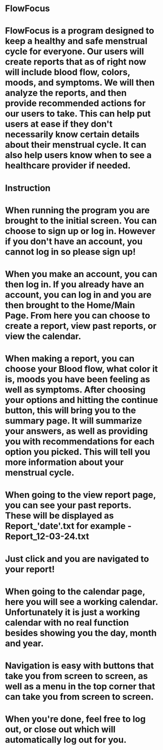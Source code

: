 # FlowFocus
# FlowFocus is a program designed to keep a healthy and safe menstrual cycle for everyone. Our users will create reports that as of right now will include blood flow, colors, moods, and symptoms. We will then analyze the reports, and then provide recommended actions for our users to take. This can help put users at ease if they don't necessarily know certain details about their menstrual cycle. It can also help users know when to see a healthcare provider if needed.

# Instruction
# When running the program you are brought to the initial screen. You can choose to sign up or log in. However if you don't have an account, you cannot log in so please sign up!
# When you make an account, you can then log in. If you already have an account, you can log in and you are then brought to the Home/Main Page. From here you can choose to create a report, view past reports, or view the calendar.
# When making a report, you can choose your Blood flow, what color it is, moods you have been feeling as well as symptoms. After choosing your options and hitting the continue button, this will bring you to the summary page. It will summarize your answers, as well as providing you with recommendations for each option you picked. This will tell you more information about your menstrual cycle.
# When going to the view report page, you can see your past reports. These will be displayed as Report_'date'.txt for example - Report_12-03-24.txt
# Just click and you are navigated to your report!
# When going to the calendar page, here you will see a working calendar. Unfortunately it is just a working calendar with no real function besides showing you the day, month and year.
# Navigation is easy with buttons that take you from screen to screen, as well as a menu in the top corner that can take you from screen to screen.
# When you're done, feel free to log out, or close out which will automatically log out for you.

